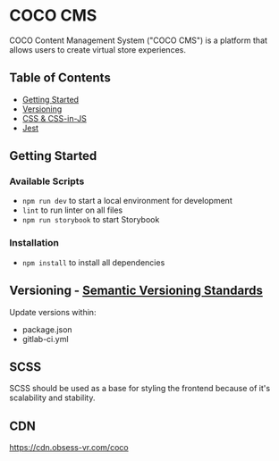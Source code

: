 # COCO CMS
COCO Content Management System ("COCO CMS") is a platform that allows users to create virtual store experiences.

## Table of Contents
* [Getting Started](#Getting-Started)
* [Versioning](#Versioning)
* [CSS & CSS-in-JS](#CSS-&-CSS-in-JS)
* [Jest](#Jest)

## Getting Started
### Available Scripts
* `npm run dev` to start a local environment for development
* `lint` to run linter on all files
* `npm run storybook` to start Storybook


### Installation
* `npm install` to install all dependencies


## Versioning - [Semantic Versioning Standards](https://semver.org/)
Update versions within:
  * package.json
  * gitlab-ci.yml

## SCSS
SCSS should be used as a base for styling the frontend because of it's scalability and stability.

## CDN
https://cdn.obsess-vr.com/coco